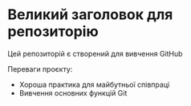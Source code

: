 # Великий заголовок для репозиторію
Цей репозиторій є створений для вивчення GitHub

Переваги проєкту:
- Хороша практика для майбутньої співпраці
- Вивчення основних функцій Git
